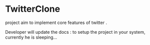 # TwitterClone
project aim to implement core features of twitter .

Developer will update the docs : to setup the project in your system, currently he is sleeping... 
